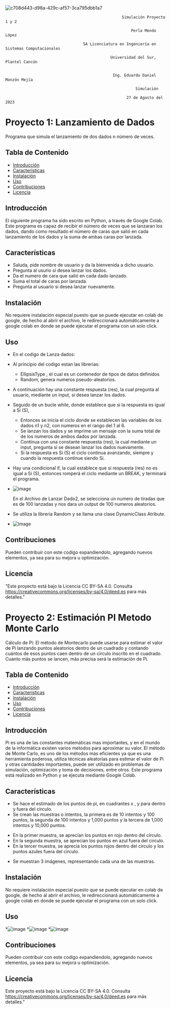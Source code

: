 ![c708d443-d98a-429c-af57-3ca795dbb1a7](https://github.com/Bellezatabaskena/Simulacion/assets/114634159/515cb40b-872f-47a5-824d-b2597bf7e7c9)


                                                       Simulación Proyecto 1 y 2

                                                           Perla Mendo López

                                      5A Licenciatura en Ingeniería en Sistemas Computacionales
                                 
                                                  Universidad del Sur, Plantel Cancún

                                      
                                                   Ing. Eduardo Daniel Monzón Mejía
                                                  
                                                             Simulación
                                              
                                                         27 de Agosto del 2023


# Proyecto 1: Lanzamiento de Dados
                                                    
Programa que simula el lanzamiento de dos dados n número de veces.

## Tabla de Contenido

- [Introducción](#introducción)
- [Características](#características)
- [Instalación](#instalación)
- [Uso](#uso)
- [Contribuciones](#contribuciones)
- [Licencia](#licencia)

## Introducción
El siguiente programa ha sido escrito en Python, a través de Google Colab.
Este programa es capaz de recibir el número de veces que se lanzaran los dados, 
dando como resultado el número de caras que salió en cada lanzamiento de los dados y la suma de ambas caras por lanzada.

## Características
* Saluda, pide nombre de usuario y da la bienvenida a dicho usuario.
* Pregunta al usurio si desea lanzar los dados.
* Da el numero de cara que salió en cada dado lanzado.
* Suma el total de caras por lanzada.
* Pregunta al usuario si desea lanzar nuevamente.



## Instalación

No requiere instalación especial puesto que se puede ejecutar en colab de google, de hecho al abrir el archivo, le redireccionará automáticamente a google colab en donde se puede ejecutar el programa con un solo click.

## Uso
* En el codigo de Lanza dados:
* Al principio del codigo estan las librerias:
   - EllipsisType , el cual es un contenedor de tipos de datos definidos
   - Random, genera numeros pseudo-aleatorios.
* A continuación hay una constante respuesta (res), la cual pregunta al usuario, mediante un input, si desea lanzar los dados.
* Seguido de un bucle while, donde establece que si la respuesta es igual a Si (S),
   - Entonces se inicia el ciclo donde se establecen las variables de los dados n1 y n2, con numeros en el rango del 1 al 6.
   - Se lanzan los dados y se imprime un mensaje con la suma total de de los numeros de ambos dados por lanzada.
   - Continua con una constante respuesta (res), la cual mediante un input, pregunta si se desean lanzar los dados nuevamente.
   - Si la respuesta es Si (S) el ciclo continua avanzando, siempre y cuando la respuesta continue siendo Si.
* Hay una condicional if, la cual establece que si respuesta (res) no es igual a Si (S), entonces romperá el ciclo mediante un BREAK,
   y terminará el programa.
* ![image](https://github.com/Bellezatabaskena/Simulacion/assets/114634159/c36f928a-a6cd-478a-85b9-28c7c3936848)

  En el Archivo de Lanzar Dado2, se selecciona un numero de tiradas que es de 100 lanzadas y nos dara un output de 100 numeros aleatorios.
* Se utiliza la libreria Random y se llama una clase DynamicClass Atribute.
* ![image](https://github.com/Bellezatabaskena/Simulacion/assets/114634159/71c85724-b8d1-4ca7-9e9f-04c2191e664a)


## Contribuciones

Pueden contribuir con este codigo expandiendolo, agregando nuevos elementos, ya sea para su mejora u optimización. 

## Licencia

"Este proyecto está bajo la Licencia CC BY-SA 4.0. Consulta https://creativecommons.org/licenses/by-sa/4.0/deed.es para más detalles."
















# Proyecto 2: Estimación PI Metodo Monte Carlo

Cálculo de Pi: El método de Montecarlo puede usarse para estimar el valor de Pi lanzando puntos aleatorios dentro de un cuadrado y contando cuántos de esos puntos caen dentro de un círculo inscrito en el cuadrado. Cuanto más puntos se lancen, más precisa será la estimación de Pi.

## Tabla de Contenido

- [Introducción](#introducción)
- [Características](#características)
- [Instalación](#instalación)
- [Uso](#uso)
- [Contribuciones](#contribuciones)
- [Licencia](#licencia)

## Introducción

Pi es una de las constantes matemáticas mas importantes, y en el mundo de la informática existen varios metodos para aproximar su valor. El método de Monte Carlo, es uno de los métodos más eficientes ya que es una herramienta poderosa, utiliza técnicas aleatorias para estimar el valor de Pi y otras cantidades importantes, puede ser utilizado en problemas de simulación, optimización y toma de decisiones, entre otros.
Este programa está realizado en Python y se ejecuta mediante Google Colab.


## Características
* Se hace el estimado de los puntos de pi, en cuadrantes x , y para dentro y fuera del circulo.
* Se crean las muestras o intentos, la primera es de 10 intentos y 100 puntos, la segunda de 100 intentos y 1,000 puntos y la tercera de 1,000 intentos y 10,000 puntos.
-  En la primer muestra, se aprecian los puntos en rojo dentro del circulo.
-  En la segunda muestra, se aprecian los puntos en azul fuera del circulo.
-  En la tercer muestra, se aprecia los puntos rojos dentro del circulo y los puntos azules fuera del circulo.
* Se muestran 3 imágenes, representando cada una de las muestras.

## Instalación

No requiere instalación especial puesto que se puede ejecutar en colab de google, de hecho al abrir el archivo, le redireccionará automáticamente a google colab en donde se puede ejecutar el programa con un solo click.

## Uso

*![image](https://github.com/Bellezatabaskena/Simulacion/assets/114634159/5e315e79-bd71-413d-b206-6a717b2819fb)
*![image](https://github.com/Bellezatabaskena/Simulacion/assets/114634159/d1b60ad6-d412-4f83-8d1a-ee662877049b)
*![image](https://github.com/Bellezatabaskena/Simulacion/assets/114634159/27922ac7-87ba-4e76-aec6-e797f85b53c6)




## Contribuciones

Pueden contribuir con este codigo expandiendolo, agregando nuevos elementos, ya sea para su mejora u optimización. 

## Licencia

Este proyecto está bajo la Licencia CC BY-SA 4.0. Consulta https://creativecommons.org/licenses/by-sa/4.0/deed.es para más detalles."

